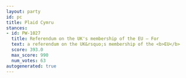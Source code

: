```yaml
---
layout: party
id: pc
title: Plaid Cymru
stances:
- id: PW-1027
  title: Referendum on the UK's membership of the EU — For
  text: a referendum on the UK&rsquo;s membership of the <b>EU</b>
  score: 393.0
  max_score: 990
  num_votes: 63
autogenerated: true
---
```

